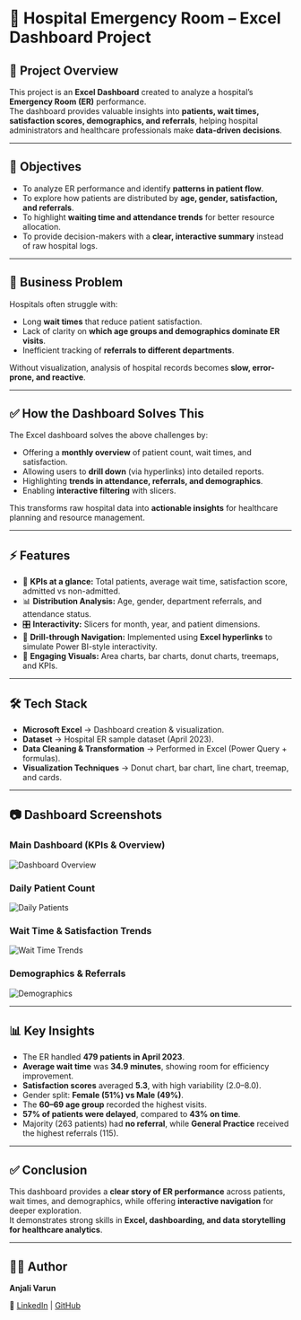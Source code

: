 # 🏥 Hospital Emergency Room – Excel Dashboard Project  

## 📌 Project Overview  
This project is an **Excel Dashboard** created to analyze a hospital’s **Emergency Room (ER)** performance.  
The dashboard provides valuable insights into **patients, wait times, satisfaction scores, demographics, and referrals**, helping hospital administrators and healthcare professionals make **data-driven decisions**.  

---

## 🎯 Objectives  
- To analyze ER performance and identify **patterns in patient flow**.  
- To explore how patients are distributed by **age, gender, satisfaction, and referrals**.  
- To highlight **waiting time and attendance trends** for better resource allocation.  
- To provide decision-makers with a **clear, interactive summary** instead of raw hospital logs.  

---

## 🚩 Business Problem  
Hospitals often struggle with:  
- Long **wait times** that reduce patient satisfaction.  
- Lack of clarity on **which age groups and demographics dominate ER visits**.  
- Inefficient tracking of **referrals to different departments**.  

Without visualization, analysis of hospital records becomes **slow, error-prone, and reactive**.  

---

## ✅ How the Dashboard Solves This  
The Excel dashboard solves the above challenges by:  
- Offering a **monthly overview** of patient count, wait times, and satisfaction.  
- Allowing users to **drill down** (via hyperlinks) into detailed reports.  
- Highlighting **trends in attendance, referrals, and demographics**.  
- Enabling **interactive filtering** with slicers.  

This transforms raw hospital data into **actionable insights** for healthcare planning and resource management.  

---

## ⚡ Features  
- 📌 **KPIs at a glance:** Total patients, average wait time, satisfaction score, admitted vs non-admitted.  
- 📊 **Distribution Analysis:** Age, gender, department referrals, and attendance status.  
- 🎛 **Interactivity:** Slicers for month, year, and patient dimensions.  
- 🏥 **Drill-through Navigation:** Implemented using **Excel hyperlinks** to simulate Power BI-style interactivity.  
- 🎨 **Engaging Visuals:** Area charts, bar charts, donut charts, treemaps, and KPIs.  

---

## 🛠 Tech Stack  
- **Microsoft Excel** → Dashboard creation & visualization.  
- **Dataset** → Hospital ER sample dataset (April 2023).  
- **Data Cleaning & Transformation** → Performed in Excel (Power Query + formulas).  
- **Visualization Techniques** → Donut chart, bar chart, line chart, treemap, and cards.  

---

## 📷 Dashboard Screenshots  

### Main Dashboard (KPIs & Overview)  
![Dashboard Overview](images/main_dashboard.png)  

### Daily Patient Count  
![Daily Patients](images/daily_patients.png)  

### Wait Time & Satisfaction Trends  
![Wait Time Trends](images/wait_time.png)  

### Demographics & Referrals  
![Demographics](images/demographics.png)  

---

## 📊 Key Insights  
- The ER handled **479 patients in April 2023**.  
- **Average wait time** was **34.9 minutes**, showing room for efficiency improvement.  
- **Satisfaction scores** averaged **5.3**, with high variability (2.0–8.0).  
- Gender split: **Female (51%) vs Male (49%)**.  
- The **60–69 age group** recorded the highest visits.  
- **57% of patients were delayed**, compared to **43% on time**.  
- Majority (263 patients) had **no referral**, while **General Practice** received the highest referrals (115).  

---

## ✅ Conclusion  
This dashboard provides a **clear story of ER performance** across patients, wait times, and demographics, while offering **interactive navigation** for deeper exploration.  
It demonstrates strong skills in **Excel, dashboarding, and data storytelling for healthcare analytics**.  

---

## 👩‍💻 Author  
**Anjali Varun**  

🔗 [LinkedIn](https://www.linkedin.com/in/anjali-varun/) | [GitHub](https://github.com/anjalivarun13)  
